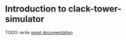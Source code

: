 # Introduction to clack-tower-simulator

TODO: write [great documentation](http://jacobian.org/writing/what-to-write/)
